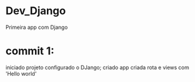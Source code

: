 # Dev_Django
Primeira app com Django
# commit 1:
iniciado projeto configurado o DJango;
criado app
criada rota e views com 'Hello world'
